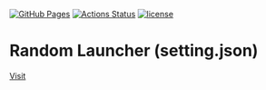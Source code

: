 [![GitHub Pages](https://img.shields.io/static/v1?label=GitHub+Pages&message=+&color=brightgreen&logo=github)](https://moyomogi.github.io/random-launcher-setting-json/)
[![Actions Status](https://github.com/moyomogi/random-launcher-setting-json/actions/workflows/deploy.yml/badge.svg)](https://github.com/moyomogi/random-launcher-setting-json/actions)
[![license](https://img.shields.io/badge/license-CC0--1.0-blue)](https://github.com/moyomogi/random-launcher-setting-json/blob/master/LICENSE)

# Random Launcher (setting.json)

[Visit](https://random-launcher-setting-json.web.app)

